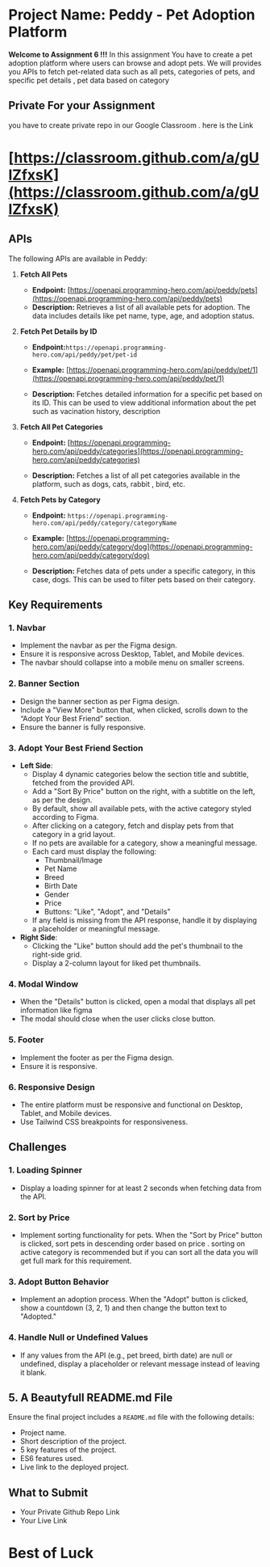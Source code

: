 # Project Name: Peddy - Pet Adoption Platform

**Welcome to Assignment 6 !!!**
In this assignment You have to create a pet adoption platform where users can browse and adopt pets. We will provides you APIs to fetch pet-related data such as all pets, categories of pets, and specific pet details , pet data based on category

## Private For your Assignment

you have to create private repo in our Google Classroom . here is the Link

# [https://classroom.github.com/a/gUlZfxsK](https://classroom.github.com/a/gUlZfxsK)

## APIs

The following APIs are available in Peddy:

1. **Fetch All Pets**

   - **Endpoint:** [https://openapi.programming-hero.com/api/peddy/pets](https://openapi.programming-hero.com/api/peddy/pets)
   - **Description:** Retrieves a list of all available pets for adoption. The data includes details like pet name, type, age, and adoption status.

2. **Fetch Pet Details by ID**

   - **Endpoint:**`https://openapi.programming-hero.com/api/peddy/pet/pet-id`

   - **Example:** [https://openapi.programming-hero.com/api/peddy/pet/1](https://openapi.programming-hero.com/api/peddy/pet/1)
   - **Description:** Fetches detailed information for a specific pet based on its ID. This can be used to view additional information about the pet such as vacination history, description

3. **Fetch All Pet Categories**

   - **Endpoint:** [https://openapi.programming-hero.com/api/peddy/categories](https://openapi.programming-hero.com/api/peddy/categories)

   - **Description:** Fetches a list of all pet categories available in the platform, such as dogs, cats, rabbit , bird, etc.

4. **Fetch Pets by Category**

   - **Endpoint:** `https://openapi.programming-hero.com/api/peddy/category/categoryName`
   - **Example:** [https://openapi.programming-hero.com/api/peddy/category/dog](https://openapi.programming-hero.com/api/peddy/category/dog)

   - **Description:** Fetches data of pets under a specific category, in this case, dogs. This can be used to filter pets based on their category.

## Key Requirements

### 1. **Navbar**

- Implement the navbar as per the Figma design.
- Ensure it is responsive across Desktop, Tablet, and Mobile devices.
- The navbar should collapse into a mobile menu on smaller screens.

### 2. **Banner Section**

- Design the banner section as per Figma design.
- Include a "View More" button that, when clicked, scrolls down to the “Adopt Your Best Friend” section.
- Ensure the banner is fully responsive.

### 3. **Adopt Your Best Friend Section**

- **Left Side**:
  - Display 4 dynamic categories below the section title and subtitle, fetched from the provided API.
  - Add a "Sort By Price" button on the right, with a subtitle on the left, as per the design.
  - By default, show all available pets, with the active category styled according to Figma.
  - After clicking on a category, fetch and display pets from that category in a grid layout.
  - If no pets are available for a category, show a meaningful message.
  - Each card must display the following:
    - Thumbnail/Image
    - Pet Name
    - Breed
    - Birth Date
    - Gender
    - Price
    - Buttons: "Like", "Adopt", and "Details"
  - If any field is missing from the API response, handle it by displaying a placeholder or meaningful message.
- **Right Side**:
  - Clicking the "Like" button should add the pet's thumbnail to the right-side grid.
  - Display a 2-column layout for liked pet thumbnails.

### 4. **Modal Window**

- When the "Details" button is clicked, open a modal that displays all pet information like figma
- The modal should close when the user clicks close button.

### 5. **Footer**

- Implement the footer as per the Figma design.
- Ensure it is responsive.

### 6. **Responsive Design**

- The entire platform must be responsive and functional on Desktop, Tablet, and Mobile devices.
- Use Tailwind CSS breakpoints for responsiveness.

## Challenges

### 1. **Loading Spinner**

- Display a loading spinner for at least 2 seconds when fetching data from the API.

### 2. **Sort by Price**

- Implement sorting functionality for pets. When the "Sort by Price" button is clicked, sort pets in descending order based on price . sorting on active category is recommended but if you can sort all the data you will get full mark for this requirement.

### 3. **Adopt Button Behavior**

- Implement an adoption process. When the "Adopt" button is clicked, show a countdown (3, 2, 1) and then change the button text to "Adopted."

### 4. **Handle Null or Undefined Values**

- If any values from the API (e.g., pet breed, birth date) are null or undefined, display a placeholder or relevant message instead of leaving it blank.

## 5. A Beautyfull README.md File

Ensure the final project includes a `README.md` file with the following details:

- Project name.
- Short description of the project.
- 5 key features of the project.
- ES6 features used.
- Live link to the deployed project.

## What to Submit

- Your Private Github Repo Link
- Your Live Link

# Best of Luck